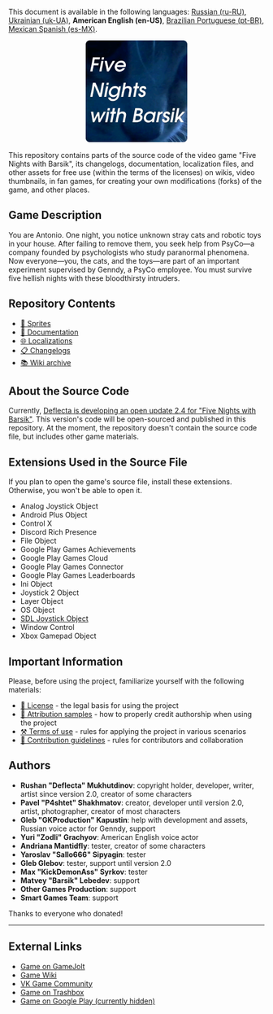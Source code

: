 This document is available in the following languages: [Russian (ru-RU)](/docs/README_ru-RU.md), [Ukrainian (uk-UA)](/docs/README_uk-UA.md), **American English (en-US)**, [Brazilian Portuguese (pt-BR)](/docs/README_pt-BR.md), [Mexican Spanish (es-MX)](/docs/README_es-MX.md).

<p align="center">
  <img src="./sprites/repo_icon.png" alt="Repository icon with the text “Five nights with Barsik”" width="200" />
</p>

This repository contains parts of the source code of the video game "Five Nights with Barsik", its changelogs, documentation, localization files, and other assets for free use (within the terms of the licenses) on wikis, video thumbnails, in fan games, for creating your own modifications (forks) of the game, and other places.

## Game Description

You are Antonio. One night, you notice unknown stray cats and robotic toys in your house. After failing to remove them, you seek help from PsyCo—a company founded by psychologists who study paranormal phenomena. Now everyone—you, the cats, and the toys—are part of an important experiment supervised by Genndy, a PsyCo employee. You must survive five hellish nights with these bloodthirsty intruders.

## Repository Contents

* [👾 Sprites](/sprites/)
* [📖 Documentation](/docs/)
* [🌐 Localizations](/langs/)
* [📋 Changelogs](/changelogs/)
* [📚 Wiki archive](/wiki/)

## About the Source Code

Currently, [Deflecta is developing an open update 2.4 for "Five Nights with Barsik"](https://github.com/RushanM/Five-Nights-with-Barsik/issues/2). This version's code will be open-sourced and published in this repository. At the moment, the repository doesn't contain the source code file, but includes other game materials.

## Extensions Used in the Source File

If you plan to open the game's source file, install these extensions. Otherwise, you won't be able to open it.

* Analog Joystick Object
* Android Plus Object
* Control X
* Discord Rich Presence
* File Object
* Google Play Games Achievements
* Google Play Games Cloud
* Google Play Games Connector
* Google Play Games Leaderboards
* Ini Object
* Joystick 2 Object
* Layer Object
* OS Object
* [SDL Joystick Object](https://gitlab.com/PiKeyAr/SDLJoystick/-/releases)
* Window Control
* Xbox Gamepad Object

## Important Information

Please, before using the project, familiarize yourself with the following materials:

* [📜 License](/LICENSE.md) - the legal basis for using the project
* [👤 Attribution samples](/ATTRIBUTION.md) - how to properly credit authorship when using the project
* [⚒️ Terms of use](/TERMS_OF_USE.md) - rules for applying the project in various scenarios
* [🤝 Contribution guidelines](/CONTRIBUTING.md) - rules for contributors and collaboration

## Authors

* **Rushan "Deflecta" Mukhutdinov**: copyright holder, developer, writer, artist since version 2.0, creator of some characters
* **Pavel "P4shtet" Shakhmatov**: creator, developer until version 2.0, artist, photographer, creator of most characters
* **Gleb "GKProduction" Kapustin**: help with development and assets, Russian voice actor for Genndy, support
* **Yuri "Zodli" Grachyov**: American English voice actor
* **Andriana Mantidfly**: tester, creator of some characters
* **Yaroslav "Sallo666" Sipyagin**: tester
* **Gleb Glebov**: tester, support until version 2.0
* **Max "KickDemonAss" Syrkov**: tester
* **Matvey "Barsik" Lebedev**: support
* **Other Games Production**: support
* **Smart Games Team**: support

Thanks to everyone who donated!

---

## External Links

* [Game on GameJolt](https://gamejolt.com/games/fnwb/653514)
* [Game Wiki](https://five-nights-with-barsik.fandom.com/ru/wiki/Вики_серий_«Одна_ночь_с_Котей»_и_«Пять_ночей_с_Барсиком»)
* [VK Game Community](https://vk.com/fivenightswithbarsik)
* [Game on Trashbox](https://trashbox.ru/link/pyat-nochej-u-barsika-android)
* [Game on Google Play (currently hidden)](https://play.google.com/store/apps/details?id=ru.deflecta.fnwb)
